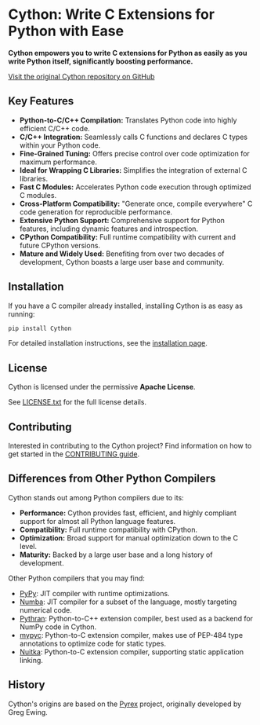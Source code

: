# Cython: Write C Extensions for Python with Ease

**Cython empowers you to write C extensions for Python as easily as you write Python itself, significantly boosting performance.**

[Visit the original Cython repository on GitHub](https://github.com/cython/cython)

## Key Features

*   **Python-to-C/C++ Compilation:** Translates Python code into highly efficient C/C++ code.
*   **C/C++ Integration:** Seamlessly calls C functions and declares C types within your Python code.
*   **Fine-Grained Tuning:** Offers precise control over code optimization for maximum performance.
*   **Ideal for Wrapping C Libraries:** Simplifies the integration of external C libraries.
*   **Fast C Modules:** Accelerates Python code execution through optimized C modules.
*   **Cross-Platform Compatibility:** "Generate once, compile everywhere" C code generation for reproducible performance.
*   **Extensive Python Support:** Comprehensive support for Python features, including dynamic features and introspection.
*   **CPython Compatibility:** Full runtime compatibility with current and future CPython versions.
*   **Mature and Widely Used:** Benefiting from over two decades of development, Cython boasts a large user base and community.

## Installation

If you have a C compiler already installed, installing Cython is as easy as running:

```bash
pip install Cython
```

For detailed installation instructions, see the [installation page](https://docs.cython.org/en/latest/src/quickstart/install.html).

## License

Cython is licensed under the permissive **Apache License**.

See [LICENSE.txt](https://github.com/cython/cython/blob/master/LICENSE.txt) for the full license details.

## Contributing

Interested in contributing to the Cython project? Find information on how to get started in the [CONTRIBUTING guide](https://github.com/cython/cython/blob/master/docs/CONTRIBUTING.rst).

## Differences from Other Python Compilers

Cython stands out among Python compilers due to its:

*   **Performance:** Cython provides fast, efficient, and highly compliant support for almost all Python language features.
*   **Compatibility:**  Full runtime compatibility with CPython.
*   **Optimization:** Broad support for manual optimization down to the C level.
*   **Maturity:** Backed by a large user base and a long history of development.

Other Python compilers that you may find:

*   [PyPy](https://www.pypy.org/): JIT compiler with runtime optimizations.
*   [Numba](http://numba.pydata.org/): JIT compiler for a subset of the language, mostly targeting numerical code.
*   [Pythran](https://pythran.readthedocs.io/): Python-to-C++ extension compiler, best used as a backend for NumPy code in Cython.
*   [mypyc](https://mypyc.readthedocs.io/): Python-to-C extension compiler, makes use of PEP-484 type annotations to optimize code for static types.
*   [Nuitka](https://nuitka.net/): Python-to-C extension compiler, supporting static application linking.

## History

Cython's origins are based on the [Pyrex](https://www.cosc.canterbury.ac.nz/~greg/python/Pyrex/) project, originally developed by Greg Ewing.
